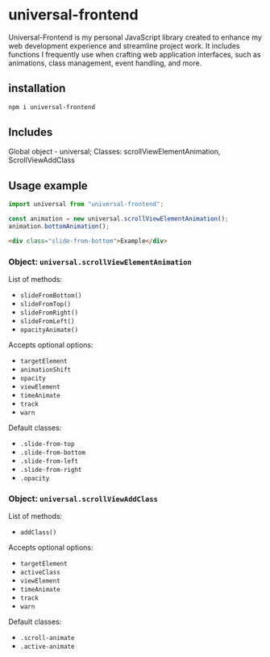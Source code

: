 # universal-frontend

Universal-Frontend is my personal JavaScript library created to enhance my web development experience and streamline project work. It includes functions I frequently use when crafting web application interfaces, such as animations, class management, event handling, and more.

## installation
```bash
npm i universal-frontend
```

## Includes

Global object - universal;
Classes: scrollViewElementAnimation, ScrollViewAddClass

## Usage example

```javascript
import universal from "universal-frontend";

const animation = new universal.scrollViewElementAnimation();
animation.bottomAnimation();
```

```html
<div class="slide-from-bottom">Example</div>
```

### Object: `universal.scrollViewElementAnimation`

List of methods:
- `slideFromBottom()`
- `slideFromTop()`
- `slideFromRight()`
- `slideFromLeft()`
- `opacityAnimate()`

Accepts optional options:
- `targetElement`
- `animationShift`
- `opacity`
- `viewElement`
- `timeAnimate`
- `track`
- `warn`

Default classes:
- `.slide-from-top`
- `.slide-from-bottom`
- `.slide-from-left`
- `.slide-from-right`
- `.opacity`

### Object: `universal.scrollViewAddClass`

List of methods:
- `addClass()`

Accepts optional options:
- `targetElement`
- `activeClass`
- `viewElement`
- `timeAnimate`
- `track`
- `warn`

Default classes:
- `.scroll-animate`
- `.active-animate`


